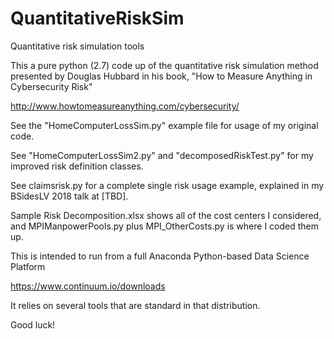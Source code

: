 # QuantitativeRiskSim
Quantitative risk simulation tools

This a pure python (2.7) code up of the quantitative risk simulation method presented by Douglas Hubbard in his book, "How to Measure Anything in Cybersecurity Risk"

http://www.howtomeasureanything.com/cybersecurity/

See the "HomeComputerLossSim.py" example file for usage of my original code.

See "HomeComputerLossSim2.py" and "decomposedRiskTest.py" for my improved risk definition classes.

See claimsrisk.py for a complete single risk usage example, explained in my BSidesLV 2018 talk at [TBD].

Sample Risk Decomposition.xlsx shows all of the cost centers I considered, and MPIManpowerPools.py plus MPI_OtherCosts.py is where I coded them up.  

This is intended to run from a full Anaconda Python-based Data Science Platform

https://www.continuum.io/downloads

It relies on several tools that are standard in that distribution.

Good luck!

